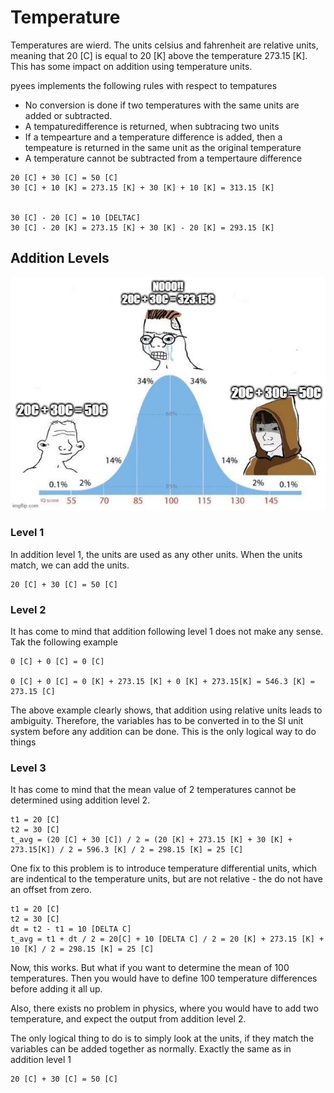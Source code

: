 # Temperature

Temperatures are wierd. The units celsius and fahrenheit are relative units, meaning that 20 [C] is equal to 20 [K] above the temperature 273.15 [K]. This has some impact on addition using temperature units.

pyees implements the following rules with respect to tempatures

 - No conversion is done if two temperatures with the same units are added or subtracted.
 - A tempaturedifference is returned, when subtracing two units
 - If a tempearture and a temperature difference is added, then a tempeature is returned in the same unit as the original temperature 
 - A temperature cannot be subtracted from a tempertaure difference



```
20 [C] + 30 [C] = 50 [C]
30 [C] + 10 [K] = 273.15 [K] + 30 [K] + 10 [K] = 313.15 [K]


30 [C] - 20 [C] = 10 [DELTAC]
30 [C] - 20 [K] = 273.15 [K] + 30 [K] - 20 [K] = 293.15 [K]
```



## Addition Levels

![](images/7e3wg3.jpg)

### Level 1

In addition level 1, the units are used as any other units. When the units match, we can add the units.

```
20 [C] + 30 [C] = 50 [C]
```
### Level 2

It has come to mind that addition following level 1 does not make any sense. Tak the following example

```
0 [C] + 0 [C] = 0 [C]

0 [C] + 0 [C] = 0 [K] + 273.15 [K] + 0 [K] + 273.15[K] = 546.3 [K] = 273.15 [C]
```

The above example clearly shows, that addition using relative units leads to ambiguity. Therefore, the variables has to be converted in to the SI unit system before any addition can be done. This is the only logical way to do things


### Level 3

It has come to mind that the mean value of 2 temperatures cannot be determined using addition level 2.

```
t1 = 20 [C]
t2 = 30 [C]
t_avg = (20 [C] + 30 [C]) / 2 = (20 [K] + 273.15 [K] + 30 [K] + 273.15[K]) / 2 = 596.3 [K] / 2 = 298.15 [K] = 25 [C]
```

One fix to this problem is to introduce temperature differential units, which are indentical to the temperature units, but are not relative - the do not have an offset from zero.

```
t1 = 20 [C]
t2 = 30 [C]
dt = t2 - t1 = 10 [DELTA C]
t_avg = t1 + dt / 2 = 20[C] + 10 [DELTA C] / 2 = 20 [K] + 273.15 [K] + 10 [K] / 2 = 298.15 [K] = 25 [C]
```

Now, this works. But what if you want to determine the mean of 100 temperatures. Then you would have to define 100 temperature differences before adding it all up.

Also, there exists no problem in physics, where you would have to add two temperature, and expect the output from addition level 2. 

The only logical thing to do is to simply look at the units, if they match the variables can be added together as normally. Exactly the same as in addition level 1

```
20 [C] + 30 [C] = 50 [C]
```

